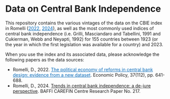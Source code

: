 # Data on Central Bank Independence

This repository contains the various vintages of the data on the CBIE index in Romelli (<a style="color:#0569b9;" href="https://academic.oup.com/economicpolicy/advance-article/doi/10.1093/epolic/eiac011/6516019" target="_blank" rel="noopener">2022</a>, <a style="color:#0569b9;" href="https://papers.ssrn.com/sol3/papers.cfm?abstract_id=4716704" target="_blank" rel="noopener">2024</a>), as well as the most commonly used indices of central bank independence (i.e. Grilli, Masciandaro and Tabellini, 1991 and Cukierman, Webb and Neyapti, 1992) for 155 countries between 1923 (or the year in which the first legislation was available for a country) and 2023.

When you use the index and its associated data, please acknowledge the following papers as the data sources:
- Romelli, D., 2022. <a style="color:#0569b9;" href="https://academic.oup.com/economicpolicy/advance-article/doi/10.1093/epolic/eiac011/6516019" target="_blank" rel="noopener">The political economy of reforms in central bank design: evidence from a new dataset</a>. Economic Policy, 37(112), pp. 641-688.
- Romelli, D., 2024. [Trends in central bank independence: a de-jure perspective](https://papers.ssrn.com/sol3/papers.cfm?abstract_id=4716704). BAFFI CAREFIN Centre Research Paper No. 217.
